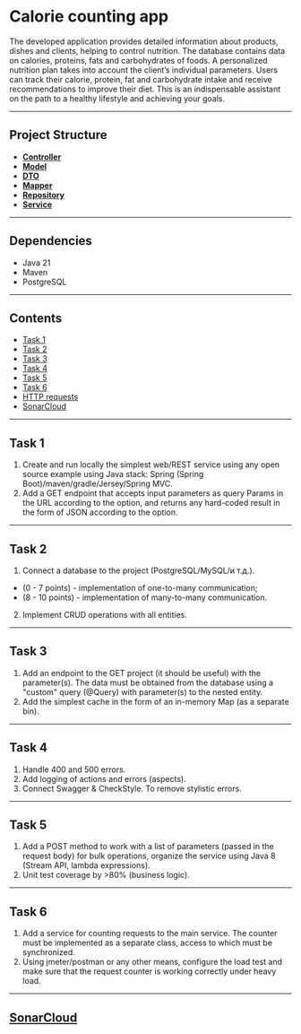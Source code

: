 # Calorie counting app
The developed application provides detailed information about products, dishes and clients, helping to control nutrition. The database contains data on calories, proteins, fats and carbohydrates of foods. A personalized nutrition plan takes into account the client’s individual parameters. Users can track their calorie, protein, fat and carbohydrate intake and receive recommendations to improve their diet. This is an indispensable assistant on the path to a healthy lifestyle and achieving your goals.
***

## Project Structure

-  **[Controller](https://github.com/lerakaplich/Calories/tree/master/src/main/java/com/kaplich/calories/controller/)**<br>
-  **[Model](https://github.com/lerakaplich/Calories/tree/master/src/main/java/com/kaplich/calories/model/)**<br>
-  **[DTO](https://github.com/lerakaplich/Calories/tree/master/src/main/java/com/kaplich/calories/dto/)**<br>
-  **[Mapper](https://github.com/lerakaplich/Calories/tree/master/src/main/java/com/kaplich/calories/mapper/)**<br>
-  **[Repository](https://github.com/lerakaplich/Calories/tree/master/src/main/java/com/kaplich/calories/repository/)**<br>
-  **[Service](https://github.com/lerakaplich/Calories/tree/master/src/main/java/com/kaplich/calories/service/)**<br>
***

## Dependencies

- Java 21
- Maven
- PostgreSQL
***

## Contents
- [Task 1](#task-1)
- [Task 2](#task-2)
- [Task 3](#task-3)
- [Task 4](#task-4)
- [Task 5](#task-5)
- [Task 6](#task-6)
- [HTTP requests](#HTTP-requests)
- [SonarCloud](#sonarCloud)
***

## Task 1
1. Create and run locally the simplest web/REST service using any open source example using Java stack: Spring (Spring Boot)/maven/gradle/Jersey/Spring MVC. 
2. Add a GET endpoint that accepts input parameters as query Params in the URL according to the option, and returns any hard-coded result in the form of JSON according to the option.
***

## Task 2
1. Connect a database to the project (PostgreSQL/MySQL/и т.д.).
- (0 - 7 points) - implementation of one-to-many communication;
- (8 - 10 points) - implementation of many-to-many communication.
2. Implement CRUD operations with all entities.
***

## Task 3
1. Add an endpoint to the GET project (it should be useful) with the parameter(s). The data must be obtained from the database using a "custom" query (@Query) with parameter(s) to the nested entity.
2. Add the simplest cache in the form of an in-memory Map (as a separate bin).
***

## Task 4
1. Handle 400 and 500 errors.
2. Add logging of actions and errors (aspects).
3. Connect Swagger & CheckStyle. To remove stylistic errors.
***

## Task 5
1. Add a POST method to work with a list of parameters (passed in the request body) for bulk operations, organize the service using Java 8 (Stream API, lambda expressions).
2. Unit test coverage by >80% (business logic).
***

## Task 6
1. Add a service for counting requests to the main service. The counter must be implemented as a separate class, access to which must be synchronized.
2. Using jmeter/postman or any other means, configure the load test and make sure that the request counter is working correctly under heavy load.
***

## [SonarCloud](https://sonarcloud.io/summary/overall?id=lerakaplich_Calories)
